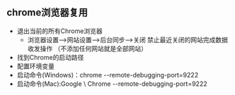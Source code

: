 ## chrome浏览器复用

- 退出当前的所有Chrome浏览器
  - 浏览器设置-->网站设置-->后台同步-->关闭 禁止最近关闭的网站完成数据收发操作 （不添加任何网站就是全部网站）
- 找到Chrome的启动路径
- 配置环境变量
- 启动命令(Windows)：chrome --remote-debugging-port=9222
- 启动命令(Mac):Google \ Chrome --remote-debugging-port=9222

